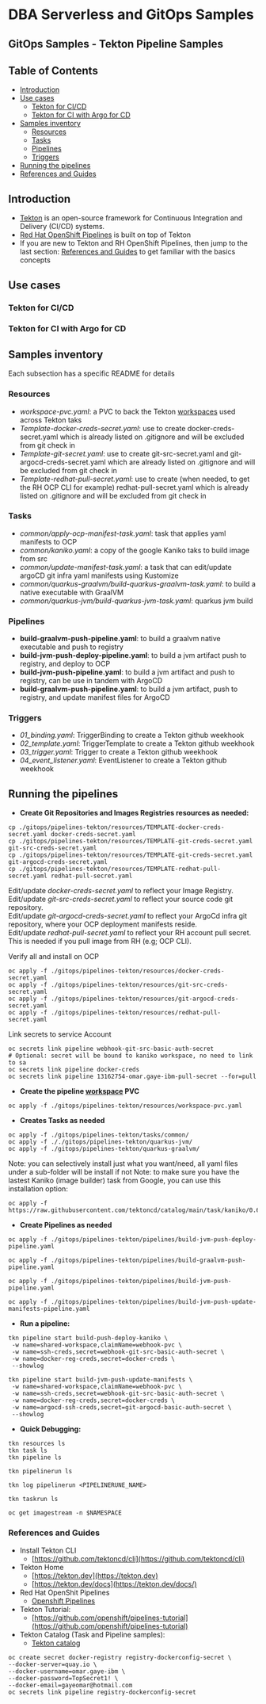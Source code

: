 # DBA Serverless and GitOps Samples
## GitOps Samples - Tekton Pipeline Samples


## Table of Contents
- [Introduction](#introduction)
- [Use cases](#use-cases)
  - [Tekton for CI/CD](#tekton-for-cicd)
  - [Tekton for CI with Argo for CD](#tekton-for-ci-with-argo-for-cd)
- [Samples inventory](#samples-inventory)
  - [Resources](#resources)
  - [Tasks](#tasks)
  - [Pipelines](#pipelines)
  - [Triggers](#triggers)
- [Running the pipelines](#running-the-pipelines)
- [References and Guides](#references-and-guides)


## Introduction
- [Tekton](https://tekton.dev/) is an open-source framework for Continuous Integration and Delivery (CI/CD) systems.
- [Red Hat OpenShift Pipelines](https://docs.openshift.com/container-platform/4.10/cicd/pipelines/understanding-openshift-pipelines.html) is built on top of Tekton
- If you are new to Tekton and RH OpenShift Pipelines, then jump to the last section: [References and Guides](#references-and-guides) to get familiar with the basics concepts

## Use cases

### Tekton for CI/CD
### Tekton for CI with Argo for CD

## Samples inventory
Each subsection has a specific README for details
### Resources
- *workspace-pvc.yaml*: a PVC to back the Tekton [workspaces](https://tekton.dev/docs/pipelines/workspaces/) used across Tekton taks
- *Template-docker-creds-secret.yaml*: use to create docker-creds-secret.yaml which is already listed on .gitignore and will be excluded from git check in
- *Template-git-secret.yaml*: use to create git-src-secret.yaml and git-argocd-creds-secret.yaml which are already listed on .gitignore and will be excluded from git check in
- *Template-redhat-pull-secret.yaml*: use to create (when needed, to get the RH OCP CLI for example) redhat-pull-secret.yaml which is already listed on .gitignore and will be excluded from git check in
### Tasks
- *common/apply-ocp-manifest-task.yaml*: task that applies yaml manifests to OCP
- *common/kaniko.yaml*: a copy of the google Kaniko taks to build image from src
- *common/update-manifest-task.yaml*: a task that can edit/update argoCD git infra yaml manifests using Kustomize
- *common/quarkus-graalvm/build-quarkus-graalvm-task.yaml*: to build a native executable with GraalVM
- *common/quarkus-jvm/build-quarkus-jvm-task.yaml*: quarkus jvm build
### Pipelines
- **build-graalvm-push-pipeline.yaml**: to build a graalvm native executable and push to registry
- **build-jvm-push-deploy-pipeline.yaml**: to build a jvm artifact push to registry, and deploy to OCP
- **build-jvm-push-pipeline.yaml**: to build a jvm artifact and push to registry, can be use in tandem with ArgoCD
- **build-graalvm-push-pipeline.yaml**: to build a jvm artifact, push to registry, and update manifest files for ArgoCD
### Triggers
- *01_binding.yaml*: TriggerBinding to create a Tekton github weekhook
- *02_template.yaml*: TriggerTemplate to create a Tekton github weekhook
- *03_trigger.yaml*: Trigger to create a Tekton github weekhook
- *04_event_listener.yaml*: EventListener to create a Tekton github weekhook

## Running the pipelines
- **Create Git Repositories and Images Registries resources as needed:**
```shell
cp ./gitops/pipelines-tekton/resources/TEMPLATE-docker-creds-secret.yaml docker-creds-secret.yaml
cp ./gitops/pipelines-tekton/resources/TEMPLATE-git-creds-secret.yaml git-src-creds-secret.yaml
cp ./gitops/pipelines-tekton/resources/TEMPLATE-git-creds-secret.yaml git-argocd-creds-secret.yaml
cp ./gitops/pipelines-tekton/resources/TEMPLATE-redhat-pull-secret.yaml redhat-pull-secret.yaml
```
 Edit/update *docker-creds-secret.yaml* to reflect your Image Registry.  
 Edit/update *git-src-creds-secret.yaml* to reflect your source code git repository.  
 Edit/update *git-argocd-creds-secret.yaml* to reflect your ArgoCd infra git repository, where your OCP deployment manifests reside.  
 Edit/update *redhat-pull-secret.yaml* to reflect your RH account pull secret. This is needed if you pull image from RH (e.g; OCP CLI).  
 
Verify all and install on OCP
```shell
oc apply -f ./gitops/pipelines-tekton/resources/docker-creds-secret.yaml
oc apply -f ./gitops/pipelines-tekton/resources/git-src-creds-secret.yaml
oc apply -f ./gitops/pipelines-tekton/resources/git-argocd-creds-secret.yaml
oc apply -f ./gitops/pipelines-tekton/resources/redhat-pull-secret.yaml
```
Link secrets to service Account
```shell
oc secrets link pipeline webhook-git-src-basic-auth-secret
# Optional: secret will be bound to kaniko workspace, no need to link to sa
oc secrets link pipeline docker-creds
oc secrets link pipeline 13162754-omar.gaye-ibm-pull-secret --for=pull
```

- **Create the pipeline [workspace](https://tekton.dev/docs/pipelines/workspaces/) PVC**
```shell
oc apply -f ./gitops/pipelines-tekton/resources/workspace-pvc.yaml
```

- **Creates Tasks as needed**
```shell
oc apply -f ./gitops/pipelines-tekton/tasks/common/
oc apply -f ././gitops/pipelines-tekton/quarkus-jvm/
oc apply -f ./gitops/pipelines-tekton/quarkus-graalvm/
```
Note: you can selectively install just what you want/need, all yaml files under a sub-folder will be install if not
Note: to make sure you have the lastest Kaniko (image builder) task from Google, you can use this installation option:
```shell
oc apply -f https://raw.githubusercontent.com/tektoncd/catalog/main/task/kaniko/0.6/kaniko.yaml
```

- **Create Pipelines as needed**
```shell
oc apply -f ./gitops/pipelines-tekton/pipelines/build-jvm-push-deploy-pipeline.yaml
```

```shell
oc apply -f ./gitops/pipelines-tekton/pipelines/build-graalvm-push-pipeline.yaml
```

```shell
oc apply -f ./gitops/pipelines-tekton/pipelines/build-jvm-push-pipeline.yaml
```

```shell
oc apply -f ./gitops/pipelines-tekton/pipelines/build-jvm-push-update-manifests-pipeline.yaml
```

- **Run a pipeline:**
```shell
tkn pipeline start build-push-deploy-kaniko \  
 -w name=shared-workspace,claimName=webhook-pvc \  
 -w name=ssh-creds,secret=webhook-git-src-basic-auth-secret \  
 -w name=docker-reg-creds,secret=docker-creds \  
 --showlog
```

```shell
tkn pipeline start build-jvm-push-update-manifests \  
 -w name=shared-workspace,claimName=webhook-pvc \  
 -w name=ssh-creds,secret=webhook-git-src-basic-auth-secret \  
 -w name=docker-reg-creds,secret=docker-creds \  
 -w name=argocd-ssh-creds,secret=git-argocd-basic-auth-secret \  
 --showlog
```

- **Quick Debugging:**
```shell
tkn resources ls
tkn task ls
tkn pipeline ls
```
```shell
tkn pipelinerun ls
```
```shell
tkn log pipelinerun <PIPELINERUNE_NAME>
```
```shell
tkn taskrun ls
```
```shell
oc get imagestream -n $NAMESPACE
```

### References and Guides
- Install Tekton CLI
  - [https://github.com/tektoncd/cli](https://github.com/tektoncd/cli)
- Tekton Home
    - [https://tekton.dev](https://tekton.dev)
    - [https://tekton.dev/docs](https://tekton.dev/docs/)
- Red Hat OpenShit Pipelines
  - [Openshift Pipelines](https://docs.openshift.com/container-platform/4.10/cicd/pipelines/understanding-openshift-pipelines.html) 
- Tekton Tutorial:
    - [https://github.com/openshift/pipelines-tutorial](https://github.com/openshift/pipelines-tutorial)
- Tekton Catalog (Task and Pipeline samples):
  - [Tekton catalog](https://github.com/tektoncd/catalog/)

```shell
oc create secret docker-registry registry-dockerconfig-secret \
--docker-server=quay.io \
--docker-username=omar.gaye-ibm \
--docker-password=TopSecret1! \
--docker-email=gayeomar@hotmail.com
oc secrets link pipeline registry-dockerconfig-secret
```